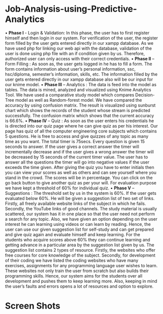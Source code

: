 # Job-Analysis-using-Predictive-Analytics
•	**Phase I** - Login & Validation: In this phase, the user has to first register himself and then login in our system. For verification of the user, the register form filled by the user gets entered directly in our xampp database. As we have used php for linking our web api with the database, validation of the user is done using php file with an if condition given by us. Therefore, authorized user can only access with their correct credentials.
•	**Phase II** – Form Filling : As soon as, the user gets logged in he has to fill a form. The form contains information about user’s personal information, ssc, hsc/diploma, semester’s information, skills, etc. The information filled by the user gets entered directly in our xampp database also will be our input for our knime model.
•	**Phase III** – Analytics : The data is feed into the model as tables. The data is mined, analyzed and visualized using Knime Analytics Tool. We have used a comparative study model which compares Decision-Tree model as well as Random-forest model. We have compared the accuracy by using confusion matrix. The result is visualized using sunburst chart which shows the records of the student whose stream is predicted successfully. The confusion matrix which shows that the current accuracy is 66.6%.
•	**Phase IV** – Quiz : As soon as the user enters his credentials he is directed into our quiz page where he can give quiz as per his interest. Our page has quiz of all the computer engineering core subjects which contains 5 questions. He is free to access and give quizzes of any topic as many time as you want. The total timer is 75secs. Every question is given 15 seconds to answer. If the user gives a correct answer the timer will incrementally decrease and if the user gives a wrong answer the timer will be decreased by 15 seconds of the current timer value. The user has to answer all the questions the timer will go into negative values if the user exceeds the time given. After giving the quiz you have to enter initials then you can view your scores as well as others and can see yourself where you stand in the crowd. The scores will be in percentage. You can click on the go back button to give another quiz as per your will. For evaluation purpose we have kept a threshold of 60% for individual quiz.
•	**Phase V** – Suggestions :  The threshold set by us in the system is 60%. If the user gets evaluated below 60%. He will be given a suggestion list of two set of links. Firstly, all freely available website links of the subject in which he fails. Secondly, the YouTube links of good channels. The study material is usually scattered, our system has it in one place so that the user need not perform a search for any topic. Also, we have given an option depending on the user interest he can learning using videos or can learn by reading. Hence, the user can use our given suggestion list for self-study and can get prepared and give quiz again and evaluate himself and keep learning.
For the students who acquire scores above 60% they can continue learning and getting advance in a particular area by the suggestion list given by us. The suggestion list contains 2 types of resource. Firstly, the websites who offer free courses for core knowledge of the subject. Secondly, for development of their coding we have listed the coding websites who have many exercises, assignments for any programming language user wishes to learn. These websites not only train the user from scratch but also builds their programming skills. Hence, our system aims for the students over all development and pushes them to keep learning more. Also, keeping in mind the user’s faults and errors opens a lot of resources and option to explore.

# Screen Shots
